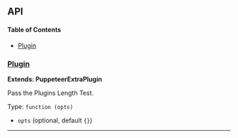 ## API

<!-- Generated by documentation.js. Update this documentation by updating the source code. -->

#### Table of Contents

-   [Plugin](#plugin)

### [Plugin](https://github.com/berstend/puppeteer-extra/blob/139d9ecf97a46dc383adede213e1a4c707160dca/packages/puppeteer-extra-plugin-stealth/evasions/navigator.plugins/index.js#L8-L23)

**Extends: PuppeteerExtraPlugin**

Pass the Plugins Length Test.

Type: `function (opts)`

-   `opts`   (optional, default `{}`)

* * *
